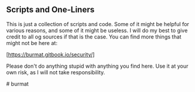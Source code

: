 ## Scripts and One-Liners

This is just a collection of scripts and code. Some of it might be helpful for various reasons, and some of it might be useless. I will do my best to give credit to all og sources if that is the case. You can find more things that might not be here at:

[https://burmat.gitbook.io/security/]

Please don't do anything stupid with anything you find here. Use it at your own risk, as I will not take responsibility.

\# burmat
